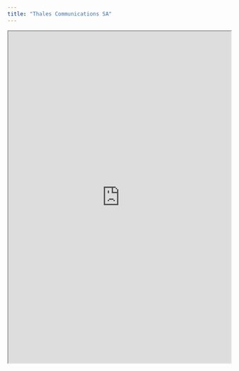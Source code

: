 ```yaml
---
title: "Thales Communications SA"
---
```



<iframe height="750" width="100%" src="https://ewelton.github.io/ktest/wiki.html#Thales%20Communications%20SA"></iframe>
